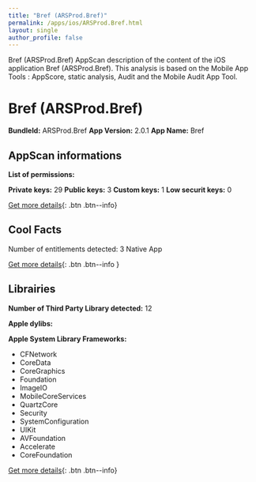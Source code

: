 ```yaml
---
title: "Bref (ARSProd.Bref)"
permalink: /apps/ios/ARSProd.Bref.html
layout: single
author_profile: false
---
```

Bref (ARSProd.Bref) AppScan description of the content of the iOS application Bref (ARSProd.Bref). This analysis is based on the Mobile App Tools : AppScore, static analysis, Audit and the Mobile Audit App Tool.

# Bref (ARSProd.Bref)

**BundleId:** ARSProd.Bref
**App Version:** 2.0.1
**App Name:** Bref


## AppScan informations 

**List of permissions:** 
  
  
**Private keys:** 29
**Public keys:** 3
**Custom keys:** 1
**Low securit keys:** 0
  
[Get more details](/pricing.html){: .btn .btn--info}

## Cool Facts

Number of entitlements detected: 3
Native App
  
[Get more details](/pricing.html){: .btn .btn--info }

## Librairies 
**Number of Third Party Library detected:** 12


**Apple dylibs:**


**Apple System Library Frameworks:**
- CFNetwork
- CoreData
- CoreGraphics
- Foundation
- ImageIO
- MobileCoreServices
- QuartzCore
- Security
- SystemConfiguration
- UIKit
- AVFoundation
- Accelerate
- CoreFoundation


  
[Get more details](/pricing.html){: .btn .btn--info}

